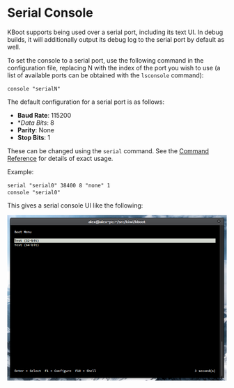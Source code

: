 Serial Console
==============

KBoot supports being used over a serial port, including its text UI. In debug
builds, it will additionally output its debug log to the serial port by default
as well.

To set the console to a serial port, use the following command in the
configuration file, replacing N with the index of the port you wish to use (a
list of available ports can be obtained with the `lsconsole` command):

    console "serialN"

The default configuration for a serial port is as follows:

 * **Baud Rate**: 115200
 * **Data Bits*: 8
 * **Parity**: None
 * **Stop Bits**: 1

These can be changed using the `serial` command. See the
[Command Reference](commands.md#serial) for details of exact usage.

Example:

    serial "serial0" 38400 8 "none" 1
    console "serial0"

This gives a serial console UI like the following:

![Serial Console](images/serial.png)
